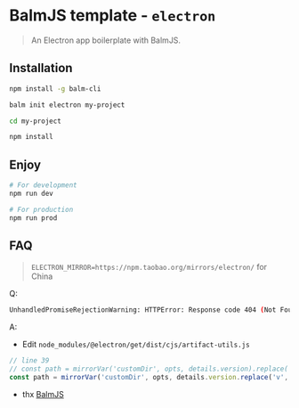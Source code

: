 # BalmJS template - `electron`

> An Electron app boilerplate with BalmJS.

## Installation

```sh
npm install -g balm-cli

balm init electron my-project

cd my-project

npm install
```

## Enjoy

```sh
# For development
npm run dev

# For production
npm run prod
```

## FAQ

> `ELECTRON_MIRROR=https://npm.taobao.org/mirrors/electron/` for China

Q:

```sh
UnhandledPromiseRejectionWarning: HTTPError: Response code 404 (Not Found) for `https://npm.taobao.org/mirrors/electron/v6.1.9/electron-v6.1.9-darwin-x64.zip`
```

A:

- Edit `node_modules/@electron/get/dist/cjs/artifact-utils.js`

```js
// line 39
// const path = mirrorVar('customDir', opts, details.version).replace('{{ version }}', details.version.replace(/^v/, ''));
const path = mirrorVar('customDir', opts, details.version.replace('v', ''));
```

- thx [BalmJS](https://balmjs.com/)
